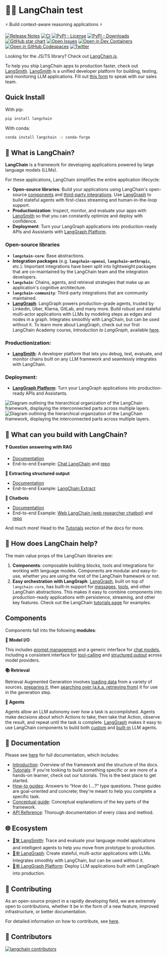 # 🦜️🔗 LangChain test

⚡ Build context-aware reasoning applications ⚡

[![Release Notes](https://img.shields.io/github/release/langchain-ai/langchain?style=flat-square)](https://github.com/langchain-ai/langchain/releases)
[![CI](https://github.com/langchain-ai/langchain/actions/workflows/check_diffs.yml/badge.svg)](https://github.com/langchain-ai/langchain/actions/workflows/check_diffs.yml)
[![PyPI - License](https://img.shields.io/pypi/l/langchain-core?style=flat-square)](https://opensource.org/licenses/MIT)
[![PyPI - Downloads](https://img.shields.io/pypi/dm/langchain-core?style=flat-square)](https://pypistats.org/packages/langchain-core)
[![GitHub star chart](https://img.shields.io/github/stars/langchain-ai/langchain?style=flat-square)](https://star-history.com/#langchain-ai/langchain)
[![Open Issues](https://img.shields.io/github/issues-raw/langchain-ai/langchain?style=flat-square)](https://github.com/langchain-ai/langchain/issues)
[![Open in Dev Containers](https://img.shields.io/static/v1?label=Dev%20Containers&message=Open&color=blue&logo=visualstudiocode&style=flat-square)](https://vscode.dev/redirect?url=vscode://ms-vscode-remote.remote-containers/cloneInVolume?url=https://github.com/langchain-ai/langchain)
[![Open in GitHub Codespaces](https://github.com/codespaces/badge.svg)](https://codespaces.new/langchain-ai/langchain)
[![Twitter](https://img.shields.io/twitter/url/https/twitter.com/langchainai.svg?style=social&label=Follow%20%40LangChainAI)](https://twitter.com/langchainai)

Looking for the JS/TS library? Check out [LangChain.js](https://github.com/langchain-ai/langchainjs).

To help you ship LangChain apps to production faster, check out [LangSmith](https://smith.langchain.com).
[LangSmith](https://smith.langchain.com) is a unified developer platform for building, testing, and monitoring LLM applications.
Fill out [this form](https://www.langchain.com/contact-sales) to speak with our sales team.

## Quick Install

With pip:

```bash
pip install langchain
```

With conda:

```bash
conda install langchain -c conda-forge
```

## 🤔 What is LangChain?

**LangChain** is a framework for developing applications powered by large language models (LLMs).

For these applications, LangChain simplifies the entire application lifecycle:


- **Open-source libraries**: Build your applications using LangChain's open-source
[components](https://python.langchain.com/docs/concepts/) and
[third-party integrations](https://python.langchain.com/docs/integrations/providers/).
  Use [LangGraph](https://langchain-ai.github.io/langgraph/) to build stateful agents with first-class streaming and human-in-the-loop support.
- **Productionization**: Inspect, monitor, and evaluate your apps with [LangSmith](https://docs.smith.langchain.com/) so that you can constantly optimize and deploy with confidence.
- **Deployment**: Turn your LangGraph applications into production-ready APIs and Assistants with [LangGraph Platform](https://langchain-ai.github.io/langgraph/cloud/).

### Open-source libraries

- **`langchain-core`**: Base abstractions.
- **Integration packages** (e.g. **`langchain-openai`**, **`langchain-anthropic`**, etc.): Important integrations have been split into lightweight packages that are co-maintained by the LangChain team and the integration developers.
- **`langchain`**: Chains, agents, and retrieval strategies that make up an application's cognitive architecture.
- **`langchain-community`**: Third-party integrations that are community maintained.
- **[LangGraph](https://langchain-ai.github.io/langgraph)**: LangGraph powers production-grade agents, trusted by Linkedin, Uber, Klarna, GitLab, and many more. Build robust and stateful multi-actor applications with LLMs by modeling steps as edges and nodes in a graph. Integrates smoothly with LangChain, but can be used without it. To learn more about LangGraph, check out our first LangChain Academy course, *Introduction to LangGraph*, available [here](https://academy.langchain.com/courses/intro-to-langgraph).

### Productionization:

- **[LangSmith](https://docs.smith.langchain.com/)**: A developer platform that lets you debug, test, evaluate, and monitor chains built on any LLM framework and seamlessly integrates with LangChain.

### Deployment:

- **[LangGraph Platform](https://langchain-ai.github.io/langgraph/cloud/)**: Turn your LangGraph applications into production-ready APIs and Assistants.

![Diagram outlining the hierarchical organization of the LangChain framework, displaying the interconnected parts across multiple layers.](docs/static/svg/langchain_stack_112024.svg#gh-light-mode-only "LangChain Architecture Overview")
![Diagram outlining the hierarchical organization of the LangChain framework, displaying the interconnected parts across multiple layers.](docs/static/svg/langchain_stack_112024_dark.svg#gh-dark-mode-only "LangChain Architecture Overview")

## 🧱 What can you build with LangChain?

**❓ Question answering with RAG**

- [Documentation](https://python.langchain.com/docs/tutorials/rag/)
- End-to-end Example: [Chat LangChain](https://chat.langchain.com) and [repo](https://github.com/langchain-ai/chat-langchain)

**🧱 Extracting structured output**

- [Documentation](https://python.langchain.com/docs/tutorials/extraction/)
- End-to-end Example: [LangChain Extract](https://github.com/langchain-ai/langchain-extract/)

**🤖 Chatbots**

- [Documentation](https://python.langchain.com/docs/tutorials/chatbot/)
- End-to-end Example: [Web LangChain (web researcher chatbot)](https://weblangchain.vercel.app) and [repo](https://github.com/langchain-ai/weblangchain)

And much more! Head to the [Tutorials](https://python.langchain.com/docs/tutorials/) section of the docs for more.

## 🚀 How does LangChain help?

The main value props of the LangChain libraries are:

1. **Components**: composable building blocks, tools and integrations for working with language models. Components are modular and easy-to-use, whether you are using the rest of the LangChain framework or not.
2. **Easy orchestration with LangGraph**: [LangGraph](https://langchain-ai.github.io/langgraph/),
built on top of `langchain-core`, has built-in support for [messages](https://python.langchain.com/docs/concepts/messages/), [tools](https://python.langchain.com/docs/concepts/tools/),
and other LangChain abstractions. This makes it easy to combine components into
production-ready applications with persistence, streaming, and other key features.
Check out the LangChain [tutorials page](https://python.langchain.com/docs/tutorials/#orchestration) for examples.

## Components

Components fall into the following **modules**:

**📃 Model I/O**

This includes [prompt management](https://python.langchain.com/docs/concepts/prompt_templates/)
and a generic interface for [chat models](https://python.langchain.com/docs/concepts/chat_models/), including a consistent interface for [tool-calling](https://python.langchain.com/docs/concepts/tool_calling/) and [structured output](https://python.langchain.com/docs/concepts/structured_outputs/) across model providers.

**📚 Retrieval**

Retrieval Augmented Generation involves [loading data](https://python.langchain.com/docs/concepts/document_loaders/) from a variety of sources, [preparing it](https://python.langchain.com/docs/concepts/text_splitters/), then [searching over (a.k.a. retrieving from)](https://python.langchain.com/docs/concepts/retrievers/) it for use in the generation step.

**🤖 Agents**

Agents allow an LLM autonomy over how a task is accomplished. Agents make decisions about which Actions to take, then take that Action, observe the result, and repeat until the task is complete. [LangGraph](https://langchain-ai.github.io/langgraph/) makes it easy to use
LangChain components to build both [custom](https://langchain-ai.github.io/langgraph/tutorials/)
and [built-in](https://langchain-ai.github.io/langgraph/how-tos/create-react-agent/)
LLM agents.

## 📖 Documentation

Please see [here](https://python.langchain.com) for full documentation, which includes:

- [Introduction](https://python.langchain.com/docs/introduction/): Overview of the framework and the structure of the docs.
- [Tutorials](https://python.langchain.com/docs/tutorials/): If you're looking to build something specific or are more of a hands-on learner, check out our tutorials. This is the best place to get started.
- [How-to guides](https://python.langchain.com/docs/how_to/): Answers to “How do I….?” type questions. These guides are goal-oriented and concrete; they're meant to help you complete a specific task.
- [Conceptual guide](https://python.langchain.com/docs/concepts/): Conceptual explanations of the key parts of the framework.
- [API Reference](https://python.langchain.com/api_reference/): Thorough documentation of every class and method.

## 🌐 Ecosystem

- [🦜🛠️ LangSmith](https://docs.smith.langchain.com/): Trace and evaluate your language model applications and intelligent agents to help you move from prototype to production.
- [🦜🕸️ LangGraph](https://langchain-ai.github.io/langgraph/): Create stateful, multi-actor applications with LLMs. Integrates smoothly with LangChain, but can be used without it.
- [🦜🕸️ LangGraph Platform](https://langchain-ai.github.io/langgraph/concepts/#langgraph-platform): Deploy LLM applications built with LangGraph into production.

## 💁 Contributing

As an open-source project in a rapidly developing field, we are extremely open to contributions, whether it be in the form of a new feature, improved infrastructure, or better documentation.

For detailed information on how to contribute, see [here](https://python.langchain.com/docs/contributing/).

## 🌟 Contributors

[![langchain contributors](https://contrib.rocks/image?repo=langchain-ai/langchain&max=2000)](https://github.com/langchain-ai/langchain/graphs/contributors)

